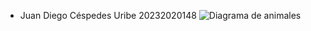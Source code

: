 - Juan Diego Céspedes Uribe 20232020148
![Diagrama de animales](out/ejemplo-animales/intro/intro.png)